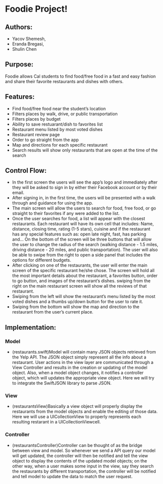 # Foodie Project!
## Authors: 
- Yacov Shemesh,
- Eranda Bregasi, 
- Shulin Chen

## Purpose: 
Foodie allows Cal students to find food/free food in a fast and easy fashion and share their favorite restaurants and dishes with others.

## Features:
- Find food/free food near the student’s location
- Filters places by walk, drive, or public transportation
- Filters places by budget
- Ability to save restuarant/dish to favorites list
- Restaurant menu listed by most voted dishes
- Restaurant review page
- Order to go straight from the app
- Map and directions for each specific restaurant
- Search results will show only restaurants that are open at the time of the search

## Control Flow:
- In the first screen the users will see the app’s logo and immediately after they will be asked to sign in by either their Facebook account or by their email. 
- After signing in, in the first time, the users will be presented with a walk through and guidance for using  the app.
- The main screen will allow the users to search for food, free food, or go straight to their favorites if any were added to the list.
- Once the user searches for food, a list will appear with the closest restaurants. Each restaurant will have its own cell that includes: Name, distance, closing time, rating (1-5 stars), cuisine and if the restaurant has any special features such as: open late night, fast, has parking and… On the bottom of the screen will be three buttons that will allow the user to change the radius of the search (walking distance - 1.5 miles, driving distance - 20 miles, and public transportation). The user will also be able to swipe from the right to open a side panel that includes the options for different budgets.
- After clicking on one of the restaurants, the user will enter the main screen of the specific restaurant he/she chose. The screen will hold all the most important details about the restaurant, a favorites button, order to go button, and images of the restaurant’s dishes.
swiping from the right on the main restaurant screen will show all the reviews of that restaurant.
- Swiping from the left will show the restaurant’s menu listed by the most voted dishes and a thumbs up/down button for the user to rate it.
- Swiping from the bottom will show the map and direction to the restaurant from the user’s current place.



## Implementation:

### Model
  
   - (restaurants.swift)Model will contain many JSON objects retrieved from the Yelp API. The JSON object simply represent all the info about a restaurant. User actions in the view layer are communicated through a View Controller and results in the creation or updating of the model object. Also, when a model object changes, it notifies a controller object, which will updates the appropriate view object. Here we will try to integrate the SwiftJSON library to parse JSON.

### View
   - (restaurantsView)Basically a view object will properly display the restaurants from the model objects and enable the editing of those data. Here we will use  a UICollectionView to properly represents each resulting restarant in a UICollectionViewcell. 

### Controller
-  (restaurantsController)Controller can be thought of as the bridge between view and model. So whenever we send a API query our model will get updated, the controller will then be notified and tell the view object to display the contents of the updated model objects; on the other way, when a user makes some input in the view, say they search the restaurants by different transportation, the controller will be notified and tell model to update the data to match the user request.
    
